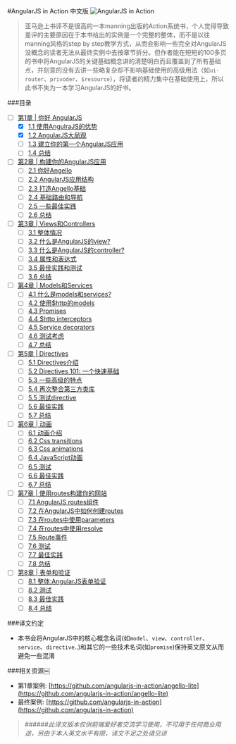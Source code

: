 #AngularJS in Action 中文版
![AngularJS in Action](https://raw.githubusercontent.com/SangKa/AngularJS-in-Action/master/assets/cover.png)
> 亚马逊上书评不是很高的一本manning出版的Action系统书，个人觉得导致差评的主要原因在于本书给出的实例是一个完整的整体，而不是以往manning风格的step by step教学方式，从而会影响一些完全对AngularJS没概念的读者无法从最终实例中去按章节拆分。但作者能在短短的100多页的书中将AngularJS的关键基础概念讲的清楚明白而且覆盖到了所有基础点，并刻意的没有去讲一些略复杂却不影响基础使用的高级用法（如`ui-router`、`privoder`、`$resource`），将读者的精力集中在基础使用上，所以此书不失为一本学习AngularJS的好书。

###目录
  - [ ] [第1章 | 你好 AngularJS](https://github.com/SangKa/AngularJS-in-Action/tree/master/Chapter-1)
    - [x] [1.1 使用AngulraJS的优势](https://github.com/SangKa/AngularJS-in-Action/blob/master/Chapter-1/1.1.md)
    - [x] [1.2 AngularJS大局观](https://github.com/SangKa/AngularJS-in-Action/blob/master/Chapter-1/1.2.md)
    - [ ] [1.3 建立你的第一个AngularJS应用]()
    - [ ] [1.4 总结]()
  - [ ] [第2章 | 构建你的AngularJS应用]()
    - [ ] [2.1 你好Angello]()
    - [ ] [2.2 AngularJS应用结构]()
    - [ ] [2.3 打造Angello基础]()
    - [ ] [2.4 基础路由和导航]()
    - [ ] [2.5 一些最佳实践]()
    - [ ] [2.6 总结]()
  - [ ] [第3章 | Views和Controllers]()
    - [ ] [3.1 整体情况]()
    - [ ] [3.2 什么是AngularJS的view?]()
    - [ ] [3.3 什么是AngularJS的controller?]()
    - [ ] [3.4 属性和表达式]()
    - [ ] [3.5 最佳实践和测试]()
    - [ ] [3.6 总结]()
  - [ ] [第4章 | Models和Services]()
    - [ ] [4.1 什么是models和services?]()
    - [ ] [4.2 使用$http的models]()
    - [ ] [4.3 Promises]()
    - [ ] [4.4 $http interceptors]()
    - [ ] [4.5 Service decorators]()
    - [ ] [4.6 测试考虑]()
    - [ ] [4.7 总结]()
  - [ ] [第5章 | Directives]()
    - [ ] [5.1 Directives介绍]()
    - [ ] [5.2 Directives 101: 一个快速基础]()
    - [ ] [5.3 一些高级的特点]()
    - [ ] [5.4 再次整合第三方类库]()
    - [ ] [5.5 测试directive]()
    - [ ] [5.6 最佳实践]()
    - [ ] [5.7 总结]()
  - [ ] [第6章 | 动画]()
    - [ ] [6.1 动画介绍]()
    - [ ] [6.2 Css transitions]()
    - [ ] [6.3 Css animations]()
    - [ ] [6.4 JavaScript动画]()
    - [ ] [6.5 测试]()
    - [ ] [6.6 最佳实践]()
    - [ ] [6.7 总结]()
  - [ ] [第7章 | 使用routes构建你的网站]()
    - [ ] [7.1 AngularJS routes组件]()
    - [ ] [7.2 在AngularJS中如何创建routes]()
    - [ ] [7.3 在routes中使用parameters]()
    - [ ] [7.4 在routes中使用resolve]()
    - [ ] [7.5 Route事件]()
    - [ ] [7.6 测试]()
    - [ ] [7.7 最佳实践]()
    - [ ] [7.8 总结]()
  - [ ] [第8章 | 表单和验证]()
    - [ ] [8.1 整体:AngularJS表单验证]()
    - [ ] [8.2 测试]()
    - [ ] [8.3 最佳实践]()
    - [ ] [8.4 总结]()

###译文约定
  - 本书会将AngularJS中的核心概念名词(如`model`、`view`、`controller`、`service`、`directive`..)和其它的一些技术名词(如`promise`)保持英文原文从而避免一些混淆
  
###相关资源￼
  - 第1章案例: [https://github.com/angularjs-in-action/angello-lite](https://github.com/angularjs-in-action/angello-lite)
  - 最终案例: [https://github.com/angularjs-in-action](https://github.com/angularjs-in-action)
  
> ######*此译文版本仅供前端爱好者交流学习使用，不可用于任何商业用途，另由于本人英文水平有限，译文不足之处请见谅*